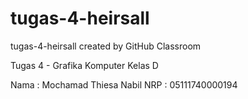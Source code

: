 # tugas-4-heirsall
tugas-4-heirsall created by GitHub Classroom

Tugas 4 - Grafika Komputer
Kelas D

Nama  : Mochamad Thiesa Nabil
NRP   : 05111740000194
